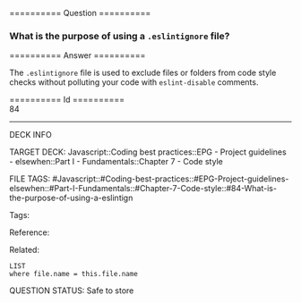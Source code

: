 ========== Question ==========  

### What is the purpose of using a `.eslintignore` file?  

========== Answer ==========  

The `.eslintignore` file is used to exclude files or folders from code style checks without polluting your code with `eslint-disable` comments.

========== Id ==========  
84

---

DECK INFO

TARGET DECK: Javascript::Coding best practices::EPG - Project guidelines - elsewhen::Part I - Fundamentals::Chapter 7 - Code style

FILE TAGS: #Javascript::#Coding-best-practices::#EPG-Project-guidelines-elsewhen::#Part-I-Fundamentals::#Chapter-7-Code-style::#84-What-is-the-purpose-of-using-a-eslintign

Tags:

Reference:

Related:

```dataview
LIST
where file.name = this.file.name
````
QUESTION STATUS: Safe to store
